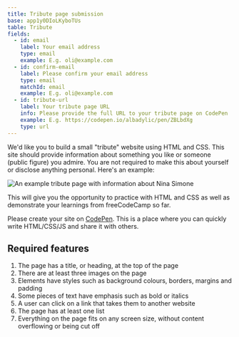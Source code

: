 ```yaml
---
title: Tribute page submission
base: app1y0DIoLKyboTUs
table: Tribute
fields:
  - id: email
    label: Your email address
    type: email
    example: E.g. oli@example.com
  - id: confirm-email
    label: Please confirm your email address
    type: email
    matchId: email
    example: E.g. oli@example.com
  - id: tribute-url
    label: Your tribute page URL
    info: Please provide the full URL to your tribute page on CodePen
    example: E.g. https://codepen.io/albadylic/pen/ZBLbdXg
    type: url
---
```


We'd like you to build a small "tribute" website using HTML and CSS. This site should provide information about something you like or someone (public figure) you admire. You are not required to make this about yourself or disclose anything personal. Here's an example:

![An example tribute page with information about Nina Simone](/assets/media/tribute-page.png)

This will give you the opportunity to practice with HTML and CSS as well as demonstrate your learnings from freeCodeCamp so far.

Please create your site on [CodePen](https://codepen.io/). This is a place where you can quickly write HTML/CSS/JS and share it with others.

## Required features

1. The page has a title, or heading, at the top of the page
2. There are at least three images on the page
3. Elements have styles such as background colours, borders, margins and padding
4. Some pieces of text have emphasis such as bold or italics
5. A user can click on a link that takes them to another website
6. The page has at least one list
7. Everything on the page fits on any screen size, without content overflowing or being cut off
